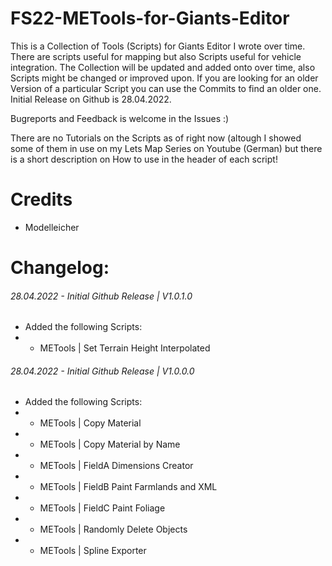 # FS22-METools-for-Giants-Editor

This is a Collection of Tools (Scripts) for Giants Editor I wrote over time. There are scripts useful for mapping but also Scripts useful for vehicle integration.
The Collection will be updated and added onto over time, also Scripts might be changed or improved upon. If you are looking for an older Version of a particular Script you can use the Commits to find an older one.
Initial Release on Github is 28.04.2022.

Bugreports and Feedback is welcome in the Issues :)

There are no Tutorials on the Scripts as of right now (altough I showed some of them in use on my Lets Map Series on Youtube (German) but there is a short description on How to use in the header of each script! 

# Credits
- Modelleicher

# Changelog:

###### 28.04.2022 - Initial Github Release | V1.0.1.0
- Added the following Scripts:
- - METools | Set Terrain Height Interpolated

###### 28.04.2022 - Initial Github Release | V1.0.0.0
- Added the following Scripts:
- - METools | Copy Material
- - METools | Copy Material by Name
- - METools | FieldA Dimensions Creator
- - METools | FieldB Paint Farmlands and XML
- - METools | FieldC Paint Foliage
- - METools | Randomly Delete Objects
- - METools | Spline Exporter

